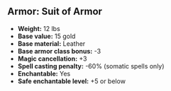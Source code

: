 ## Armor: Suit of Armor

- **Weight:** 12 lbs
- **Base value:** 15 gold
- **Base material:** Leather
- **Base armor class bonus:** -3
- **Magic cancellation:** +3
- **Spell casting penalty:** -60% (somatic spells only)
- **Enchantable:** Yes
- **Safe enchantable level:** +5 or below
